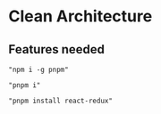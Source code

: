 # Clean Architecture


## Features needed 

```
"npm i -g pnpm"

"pnpm i"

"pnpm install react-redux"

```

